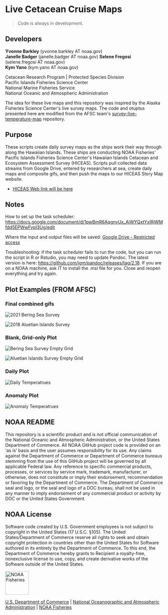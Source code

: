 # Live Cetacean Cruise Maps

> Code is always in development. 

## Developers

**Yvonne Barkley** (yvonne.barkley AT noaa.gov)  
**Janelle Badger** (janelle.badger AT noaa.gov)
**Selene Fregosi** (selene.fregosi AT noaa.gov)  
**Kym Yano** (kym.yano AT noaa.gov)  

 
Cetacean Research Program | Protected Species Division  
Pacific Islands Fisheries Science Center  
National Marine Fisheries Service  
National Oceanic and Atmospheric Administration

The idea for these live maps and this repository was inspired by the Alaska Fisheries Science Center's live survey maps. The code and otuptus presented here are modified from the AFSC team's [survey-live-temperature-map](https://github.com/afsc-gap-products/survey-live-temperature-map) repository. 

## Purpose

These scripts create daily survey maps as the ships work their way through along the Hawaiian Islands. These ships are conducting NOAA Fisheries' Pacific Islands Fisheries Science Center's Hawaiian Islands Cetacean and Ecosystem Assessment Survey (HICEAS). Scripts pull collected data streams from Google Drive, entered by researchers at sea, create daily maps and composite gifs, and then push the maps to our HICEAS Story Map website.

 - [HICEAS Web link will be here](https://)


## Notes

How to set up the task scheduler: https://docs.google.com/document/d/1pwBmR6AqgnvUx_AiWYQxtYxIRjWMfdd5EPWwFvpI3Ug/edit

Where the input and output files will be saved: [Google Drive - Restricted access](https://drive.google.com/drive/u/0/folders/1okUHW9LRxXJ8T8Djxu_VUKV3LPmEMp6c)

Troubleshooting: if the task scheduler fails to run the code, but you can run the script in R or Rstudio, you may need to update Pandoc. The latest version is here: https://github.com/jgm/pandoc/releases/tag/2.18. If you are on a NOAA machine, ask IT to install the .msi file for you. Close and reopen everything and try again. 

## Plot Examples (FROM AFSC)

### Final combined gifs

![2021 Bering Sea Survey](./test/2021-08-16_daily.gif)

![2018 Aluetian Islands Survey](./test/2021-08-08_daily.gif)

### Blank, Grid-only Plot

![Bering Sea Survey Empty Grid](./test/_grid_bs.png)

![Aluetian Islands Survey Empty Grid](./test/_grid_ai.png)

### Daily Plot

![Daily Temperatrues](./test/2021-06-04_daily.png)

### Anomaly Plot

![Anomaly Temperatrues](./test/2021-06-04_anom.png)

## NOAA README

This repository is a scientific product and is not official communication of the National Oceanic and Atmospheric Administration, or the United States Department of Commerce. All NOAA GitHub project code is provided on an ‘as is’ basis and the user assumes responsibility for its use. Any claims against the Department of Commerce or Department of Commerce bureaus stemming from the use of this GitHub project will be governed by all applicable Federal law. Any reference to specific commercial products, processes, or services by service mark, trademark, manufacturer, or otherwise, does not constitute or imply their endorsement, recommendation or favoring by the Department of Commerce. The Department of Commerce seal and logo, or the seal and logo of a DOC bureau, shall not be used in any manner to imply endorsement of any commercial product or activity by DOC or the United States Government.

## NOAA License

Software code created by U.S. Government employees is not subject to copyright in the United States (17 U.S.C. §105). The United States/Department of Commerce reserve all rights to seek and obtain copyright protection in countries other than the United States for Software authored in its entirety by the Department of Commerce. To this end, the Department of Commerce hereby grants to Recipient a royalty-free, nonexclusive license to use, copy, and create derivative works of the Software outside of the United States.

<img src="https://raw.githubusercontent.com/nmfs-general-modeling-tools/nmfspalette/main/man/figures/noaa-fisheries-rgb-2line-horizontal-small.png" height="75" alt="NOAA Fisheries">

[U.S. Department of Commerce](https://www.commerce.gov/) | [National
Oceanographic and Atmospheric Administration](https://www.noaa.gov) |
[NOAA Fisheries](https://www.fisheries.noaa.gov/)
